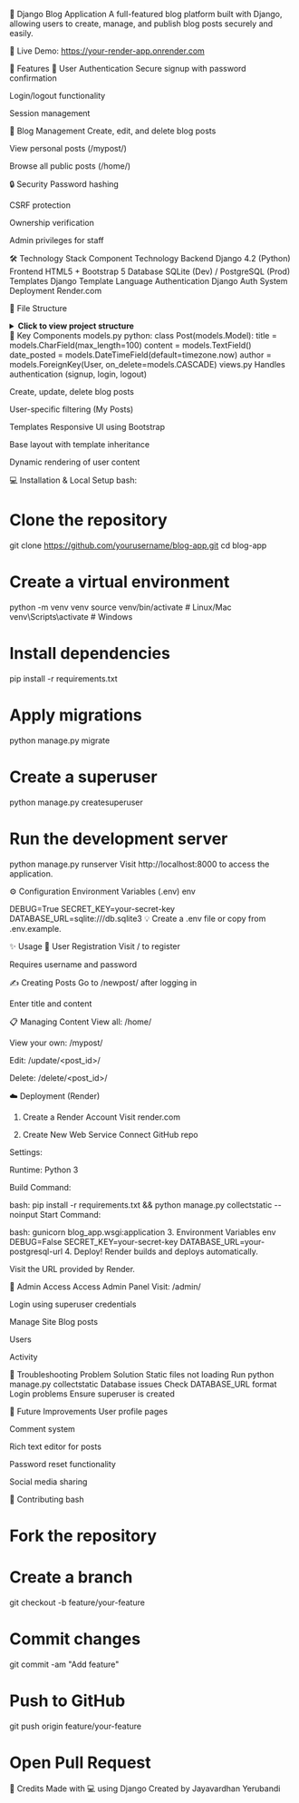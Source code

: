 📝 Django Blog Application
A full-featured blog platform built with Django, allowing users to create, manage, and publish blog posts securely and easily.

🔗 Live Demo: https://your-render-app.onrender.com





🚀 Features
🔐 User Authentication
Secure signup with password confirmation

Login/logout functionality

Session management

📝 Blog Management
Create, edit, and delete blog posts

View personal posts (/mypost/)

Browse all public posts (/home/)

🔒 Security
Password hashing

CSRF protection

Ownership verification

Admin privileges for staff

🛠️ Technology Stack
Component	Technology
Backend	Django 4.2 (Python)
Frontend	HTML5 + Bootstrap 5
Database	SQLite (Dev) / PostgreSQL (Prod)
Templates	Django Template Language
Authentication	Django Auth System
Deployment	Render.com

📁 File Structure
<details> <summary><strong>Click to view project structure</strong></summary>
blog_app/
├── blog/                  
│   ├── migrations/        
│   ├── templates/blog/    
│   ├── admin.py           
│   ├── apps.py            
│   ├── models.py          
│   ├── tests.py           
│   ├── urls.py            
│   └── views.py           
├── blog_app/              
│   ├── settings.py        
│   ├── urls.py            
│   └── wsgi.py            
├── manage.py              
└── requirements.txt       
</details>
🧠 Key Components
models.py
python:
class Post(models.Model):
    title = models.CharField(max_length=100)
    content = models.TextField()
    date_posted = models.DateTimeField(default=timezone.now)
    author = models.ForeignKey(User, on_delete=models.CASCADE)
views.py
Handles authentication (signup, login, logout)

Create, update, delete blog posts

User-specific filtering (My Posts)

Templates
Responsive UI using Bootstrap

Base layout with template inheritance

Dynamic rendering of user content

💻 Installation & Local Setup
bash:
# Clone the repository
git clone https://github.com/yourusername/blog-app.git
cd blog-app

# Create a virtual environment
python -m venv venv
source venv/bin/activate  # Linux/Mac
venv\Scripts\activate     # Windows

# Install dependencies
pip install -r requirements.txt

# Apply migrations
python manage.py migrate

# Create a superuser
python manage.py createsuperuser

# Run the development server
python manage.py runserver
Visit http://localhost:8000 to access the application.

⚙️ Configuration
Environment Variables (.env)
env

DEBUG=True
SECRET_KEY=your-secret-key
DATABASE_URL=sqlite:///db.sqlite3
💡 Create a .env file or copy from .env.example.

✨ Usage
👤 User Registration
Visit / to register

Requires username and password

✍️ Creating Posts
Go to /newpost/ after logging in

Enter title and content

📋 Managing Content
View all: /home/

View your own: /mypost/

Edit: /update/<post_id>/

Delete: /delete/<post_id>/

☁️ Deployment (Render)
1. Create a Render Account
Visit render.com

2. Create New Web Service
Connect GitHub repo

Settings:

Runtime: Python 3

Build Command:

bash:
pip install -r requirements.txt && python manage.py collectstatic --noinput
Start Command:

bash:
gunicorn blog_app.wsgi:application
3. Environment Variables
env
DEBUG=False
SECRET_KEY=your-secret-key
DATABASE_URL=your-postgresql-url
4. Deploy!
Render builds and deploys automatically.

Visit the URL provided by Render.

🔐 Admin Access
Access Admin Panel
Visit: /admin/

Login using superuser credentials

Manage Site
Blog posts

Users

Activity


🐞 Troubleshooting
Problem	Solution
Static files not loading	Run python manage.py collectstatic
Database issues	Check DATABASE_URL format
Login problems	Ensure superuser is created

🚧 Future Improvements
User profile pages

Comment system

Rich text editor for posts

Password reset functionality

Social media sharing

🤝 Contributing
bash
# Fork the repository
# Create a branch
git checkout -b feature/your-feature

# Commit changes
git commit -am "Add feature"

# Push to GitHub
git push origin feature/your-feature

# Open Pull Request


🙌 Credits
Made with 💻 using Django
Created by Jayavardhan Yerubandi